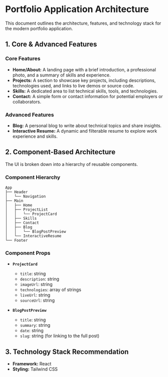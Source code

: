 # Portfolio Application Architecture

This document outlines the architecture, features, and technology stack for the modern portfolio application.

## 1. Core & Advanced Features

### Core Features
- **Home/About:** A landing page with a brief introduction, a professional photo, and a summary of skills and experience.
- **Projects:** A section to showcase key projects, including descriptions, technologies used, and links to live demos or source code.
- **Skills:** A dedicated area to list technical skills, tools, and technologies.
- **Contact:** A simple form or contact information for potential employers or collaborators.

### Advanced Features
- **Blog:** A personal blog to write about technical topics and share insights.
- **Interactive Resume:** A dynamic and filterable resume to explore work experience and skills.

## 2. Component-Based Architecture

The UI is broken down into a hierarchy of reusable components.

### Component Hierarchy
```
App
├── Header
│   └── Navigation
├── Main
│   ├── Home
│   ├── ProjectList
│   │   └── ProjectCard
│   ├── Skills
│   ├── Contact
│   ├── Blog
│   │   └── BlogPostPreview
│   └── InteractiveResume
└── Footer
```

### Component Props

- **`ProjectCard`**
  - `title`: string
  - `description`: string
  - `imageUrl`: string
  - `technologies`: array of strings
  - `liveUrl`: string
  - `sourceUrl`: string

- **`BlogPostPreview`**
  - `title`: string
  - `summary`: string
  - `date`: string
  - `slug`: string (for linking to the full post)

## 3. Technology Stack Recommendation

- **Framework:** React
- **Styling:** Tailwind CSS